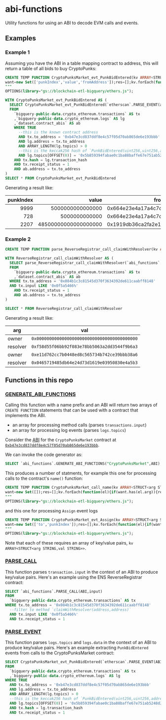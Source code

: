 # abi-functions

Utility functions for using an ABI to decode EVM calls and events.

## Examples

### Example 1

Assuming you have the ABI in a table mapping contract to address, this will return a table of all bids to buy CryptoPunks:

```sql
CREATE TEMP FUNCTION CryptoPunksMarket_evt_PunkBidEntered(kv ARRAY<STRUCT<arg STRING,val STRING>>) RETURNS STRUCT<punkIndex STRING,value STRING,fromAddress STRING> LANGUAGE js AS """
want=new Set(['punkIndex','value','fromAddress']);res=[];kv.forEach(function(el){if(want.has(el.arg)){res[el.arg]=el.val}});return res;
"""
OPTIONS(library="gs://blockchain-etl-bigquery/ethers.js");

WITH CryptoPunksMarket_evt_PunkBidEntered AS (
  SELECT CryptoPunksMarket_evt_PunkBidEntered(`etherscan`.PARSE_EVENT(abi,'PunkBidEntered',lg.topics,lg.data)).*
  FROM
    `bigquery-public-data.crypto_ethereum.transactions` AS tx
    ,`bigquery-public-data.crypto_ethereum.logs` AS lg
    ,`dataset.contract_abis` AS ab
    WHERE TRUE
      --this is the known contract address
      AND tx.to_address = '0xb47e3cd837ddf8e4c57f05d70ab865de6e193bbb'
      AND lg.address = tx.to_address
      AND ARRAY_LENGTH(lg.topics) > 0 
      --this is the keccak256 hash of `PunkBidEntered(uint256,uint256,address)` from the ABI
      AND lg.topics[OFFSET(0)] = '0x5b859394fabae0c1ba88baffe67e751ab5248d2e879028b8c8d6897b0519f56a'
    AND tx.hash = lg.transaction_hash
    AND tx.receipt_status = 1
    AND ab.address = tx.to_address
)
SELECT * FROM CryptoPunksMarket_evt_PunkBidEntered
```

Generating a result like:

| punkIndex | value                | fromAddress                                 |
|----------:|---------------------:|---------------------------------------------|
|     9999  |     5000000000000000 | 0x664e23e4a17a4c7da26c706be5a861c0f7ff569d  |
|      728  |        5000000000000 | 0x664e23e4a17a4c7da26c706be5a861c0f7ff569d  |
|     2207  | 48500000000000000000 | 0x1919db36ca2fa2e15f9000fd9cdc2edcf863e685  |

### Example 2

```sql
CREATE TEMP FUNCTION parse_ReverseRegistrar_call_claimWithResolver(kv ARRAY<STRUCT<arg STRING,val STRING>>) RETURNS STRUCT<owner STRING,resolver STRING> LANGUAGE js AS """want=new Set(['owner','resolver']);res=[];kv.forEach(function(el){if(want.has(el.arg)){res[el.arg]=el.val}});return res;""" OPTIONS(library="gs://blockchain-etl-bigquery/ethers.js");

WITH ReverseRegistrar_call_claimWithResolver AS (
  SELECT parse_ReverseRegistrar_call_claimWithResolver(`abi_functions`.PARSE_CALL(abi,input)).*
  FROM
    `bigquery-public-data.crypto_ethereum.transactions` AS tx
    ,`dataset.contract_abis` AS ab
  WHERE tx.to_address = '0x084b1c3c81545d370f3634392de611caabff8148'
  AND tx.input LIKE '0x0f5a5466%'
    AND tx.receipt_status = 1
    AND ab.address = tx.to_address
)

SELECT * FROM ReverseRegistrar_call_claimWithResolver
```

Generating a result like:

| arg      | val                                          |
| ---------|----------------------------------------------|
| owner    | `0x0000000000000000000000000000000000000000` |
| resolver | `0xf58d55f06bb92f083e78bb5063a2dd3544f9b6a3` |
| owner    | `0xe11d762cc7b0448ed8c565734b742ce39bbb38a6` |
| resolver | `0x0465719485db64e24d73d1619e03950830e4a5b3` |

## Functions in this repo

### [GENERATE_ABI_FUNCTIONS](sql/GENERATE_ABI_FUNCTIONS.sql)

Calling this function with a name prefix and an ABI will return two arrays of `CREATE FUNCTION` statements that can be used with a contract that implements the ABI.
- an array for processing method calls (parses `transactions.input`)
- an array for processing log events (parses `logs.topics`)

Consider the [ABI](abi/CryptoPunksMarket.abi) for the `CryptoPunksMarket` contract at [`0xb47e3cd837ddf8e4c57f05d70ab865de6e193bbb`](https://etherscan.io/address/0xb47e3cd837ddf8e4c57f05d70ab865de6e193bbb).

We can invoke the code generator as:

```sql
SELECT `abi_functions`.GENERATE_ABI_FUNCTIONS("CryptoPunksMarket",ABI)
```

This produces a number of statments, for example this one for processing calls to the contract's `name()` function:

```sql
CREATE TEMP FUNCTION CryptoPunksMarket_call_name(kv ARRAY<STRUCT<arg STRING,val STRING>>) RETURNS STRUCT<> LANGUAGE js AS """
want=new Set([]);res=[];kv.forEach(function(el){if(want.has(el.arg)){res[el.arg]=el.val}});return res;
"""
OPTIONS(library="gs://blockchain-etl-bigquery/ethers.js");
```

and this one for processing `Assign` event logs

```sql
CREATE TEMP FUNCTION CryptoPunksMarket_evt_Assign(kv ARRAY<STRUCT<arg STRING,val STRING>>) RETURNS STRUCT<to STRING,punkIndex STRING> LANGUAGE js AS """
want=new Set(['to','punkIndex']);res=[];kv.forEach(function(el){if(want.has(el.arg)){res[el.arg]=el.val}});return res;
"""
OPTIONS(library="gs://blockchain-etl-bigquery/ethers.js");
```

Note that each of these requires an array of key/value pairs, `kv ARRAY<STRUCT<arg STRING,val STRING>>`.

### [PARSE_CALL](sql/PARSE_CALL.sql)

This function parses `transaction.input` in the context of an ABI to produce key/value pairs. Here's an example using the ENS ReverseRegistrar contract:

```sql
SELECT `abi_functions`.PARSE_CALL(ABI,input)
FROM
  `bigquery-public-data.crypto_ethereum.transactions` AS tx
WHERE tx.to_address = '0x084b1c3c81545d370f3634392de611caabff8148'
  --filter to method `claimWithResolver(address,address)`
  AND tx.input LIKE '0x0f5a5466%'
  AND tx.receipt_status = 1
```

### [PARSE_EVENT](sql/PARSE_EVENT.sql)

This function parses `logs.topics` and `logs.data` in the context of an ABI to produce key/value pairs. Here's an example extracting `PunkBidEntered` events from calls to the CryptoPunksMarket contract:

```sql
SELECT CryptoPunksMarket_evt_PunkBidEntered(`etherscan`.PARSE_EVENT(ABI,'PunkBidEntered',lg.topics,lg.data)).*
FROM
  `bigquery-public-data.crypto_ethereum.transactions` AS tx
  ,`bigquery-public-data.crypto_ethereum.logs` AS lg
WHERE TRUE
  AND tx.to_address = '0xb47e3cd837ddf8e4c57f05d70ab865de6e193bbb'
  AND lg.address = tx.to_address
  AND ARRAY_LENGTH(lg.topics) > 0 
  --this is the keccak256 hash of `PunkBidEntered(uint256,uint256,address)` from the ABI
  AND lg.topics[OFFSET(0)] = '0x5b859394fabae0c1ba88baffe67e751ab5248d2e879028b8c8d6897b0519f56a' 
  AND tx.hash = lg.transaction_hash
  AND tx.receipt_status = 1
```

